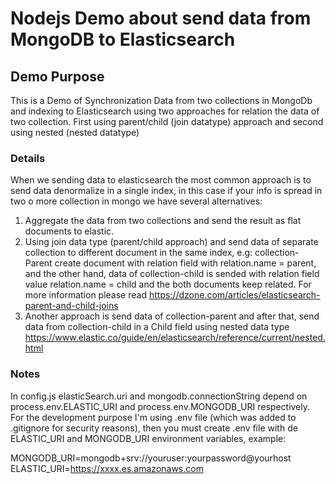 # Nodejs Demo about send data from MongoDB to Elasticsearch

## Demo Purpose
 This is a Demo of Synchronization Data from two collections in MongoDb and indexing to Elasticsearch using two approaches for relation the data of two collection. First using parent/child (join datatype) approach and second using nested (nested datatype)

### Details
When we sending data to elasticsearch the most common approach is to send data denormalize in a single index, in this case if your info is spread in two o more collection in mongo we have several alternatives:

1. Aggregate the data from two collections and send the result as flat documents to elastic.
2. Using join data type (parent/child approach) and send data of separate collection to different document in the same index, e.g: collection-Parent create document with relation field with relation.name = parent, and the other hand, data of collection-child is sended with relation field value relation.name = child and the both documents keep related. For more information please read https://dzone.com/articles/elasticsearch-parent-and-child-joins
2. Another approach is send data of collection-parent and after that, send data from collection-child in a Child field using nested data type https://www.elastic.co/guide/en/elasticsearch/reference/current/nested.html

### Notes
In config.js elasticSearch.uri and mongodb.connectionString depend on process.env.ELASTIC_URI and process.env.MONGODB_URI respectively. For the development purpose I'm using .env file (which was added to .gitignore for security reasons), then you must create .env file with de ELASTIC_URI and MONGODB_URI environment variables, example:

MONGODB_URI=mongodb+srv://youruser:yourpassword@yourhost
ELASTIC_URI=https://xxxx.es.amazonaws.com